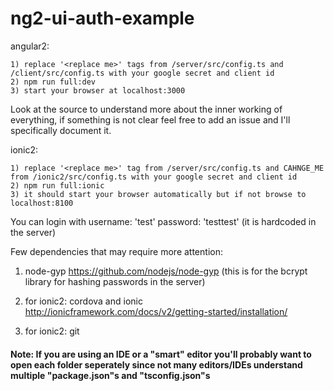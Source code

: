 # ng2-ui-auth-example

angular2:
```
1) replace '<replace me>' tags from /server/src/config.ts and /client/src/config.ts with your google secret and client id 
2) npm run full:dev
3) start your browser at localhost:3000
```

Look at the source to understand more about the inner working of everything, if something is not clear feel free to add an issue and I'll specifically document it.


ionic2:
```
1) replace '<replace me>' tag from /server/src/config.ts and CAHNGE_ME from /ionic2/src/config.ts with your google secret and client id
2) npm run full:ionic
3) it should start your browser automatically but if not browse to localhost:8100
```

You can login with username: 'test' password: 'testtest' (it is hardcoded in the server)

Few dependencies that may require more attention:

1) node-gyp https://github.com/nodejs/node-gyp (this is for the bcrypt library for hashing passwords in the server)

2) for ionic2: cordova and ionic http://ionicframework.com/docs/v2/getting-started/installation/

3) for ionic2: git

#### Note: If you are using an IDE or a "smart" editor you'll probably want to open each folder seperately since not many editors/IDEs understand multiple "package.json"s and "tsconfig.json"s 
